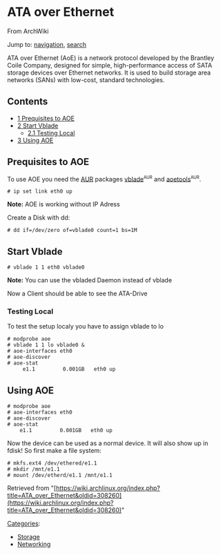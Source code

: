 # ATA over Ethernet

From ArchWiki

Jump to: [navigation](#column-one), [search](#searchInput)

ATA over Ethernet (AoE) is a network protocol developed by the Brantley Coile Company, designed for simple, high-performance access of SATA storage devices over Ethernet networks. It is used to build storage area networks (SANs) with low-cost, standard technologies.

## Contents

*   [1 Prequisites to AOE](#Prequisites_to_AOE)
*   [2 Start Vblade](#Start_Vblade)
    *   [2.1 Testing Local](#Testing_Local)
*   [3 Using AOE](#Using_AOE)

## Prequisites to AOE

To use AOE you need the [AUR](/index.php/AUR "AUR") packages [vblade](https://aur.archlinux.org/packages/vblade/)<sup><small>AUR</small></sup> and [aoetools](https://aur.archlinux.org/packages/aoetools/)<sup><small>AUR</small></sup>.

```
# ip set link eth0 up

```

**Note:** AOE is working without IP Adress

Create a Disk with dd:

```
# dd if=/dev/zero of=vblade0 count=1 bs=1M

```

## Start Vblade

```
# vblade 1 1 eth0 vblade0 

```

**Note:** You can use the vbladed Daemon instead of vblade

Now a Client should be able to see the ATA-Drive

### Testing Local

To test the setup localy you have to assign vblade to lo

```
# modprobe aoe
# vblade 1 1 lo vblade0 &
# aoe-interfaces eth0
# aoe-discover
# aoe-stat
     e1.1         0.001GB   eth0 up

```

## Using AOE

```
# modprobe aoe
# aoe-interfaces eth0
# aoe-discover
# aoe-stat
    e1.1         0.001GB   eth0 up

```

Now the device can be used as a normal device. It will also show up in fdisk! So first make a file system:

```
# mkfs.ext4 /dev/ethered/e1.1
# mkdir /mnt/e1.1
# mount /dev/etherd/e1.1 /mnt/e1.1

```

Retrieved from "[https://wiki.archlinux.org/index.php?title=ATA_over_Ethernet&oldid=308260](https://wiki.archlinux.org/index.php?title=ATA_over_Ethernet&oldid=308260)"

[Categories](/index.php/Special:Categories "Special:Categories"):

*   [Storage](/index.php/Category:Storage "Category:Storage")
*   [Networking](/index.php/Category:Networking "Category:Networking")